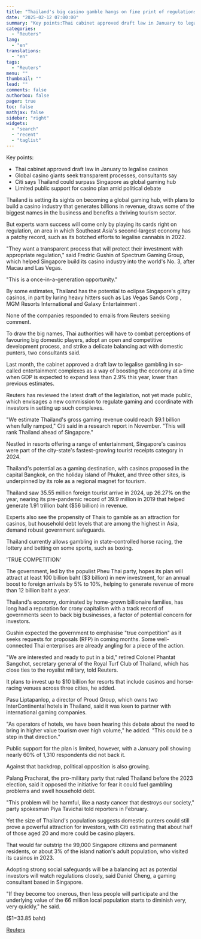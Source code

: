 ```yaml
---
title: "Thailand's big casino gamble hangs on fine print of regulations"
date: "2025-02-12 07:00:00"
summary: "Key points:Thai cabinet approved draft law in January to legalise casinosGlobal casino giants seek transparent processes, consultants sayCiti says Thailand could surpass Singapore as global gaming hubLimited public support for casino plan amid political debate Thailand is setting its sights on becoming a global gaming hub, with plans to build..."
categories:
  - "Reuters"
lang:
  - "en"
translations:
  - "en"
tags:
  - "Reuters"
menu: ""
thumbnail: ""
lead: ""
comments: false
authorbox: false
pager: true
toc: false
mathjax: false
sidebar: "right"
widgets:
  - "search"
  - "recent"
  - "taglist"
---
```


Key points:

* Thai cabinet approved draft law in January to legalise casinos
* Global casino giants seek transparent processes, consultants say
* Citi says Thailand could surpass Singapore as global gaming hub
* Limited public support for casino plan amid political debate

Thailand is setting its sights on becoming a global gaming hub, with plans to build a casino industry that generates billions in revenue, draws some of the biggest names in the business and benefits a thriving tourism sector.

But experts warn success will come only by playing its cards right on regulation, an area in which Southeast Asia's second-largest economy has a patchy record, such as its botched efforts to legalise cannabis in 2022.

"They want a transparent process that will protect their investment with appropriate regulation," said Fredric Gushin of Spectrum Gaming Group, which helped Singapore build its casino industry into the world's No. 3, after Macau and Las Vegas.

"This is a once-in-a-generation opportunity."

By some estimates, Thailand has the potential to eclipse Singapore's glitzy casinos, in part by luring heavy hitters such as Las Vegas Sands Corp , MGM Resorts International and Galaxy Entertainment .

None of the companies responded to emails from Reuters seeking comment.

To draw the big names, Thai authorities will have to combat perceptions of favouring big domestic players, adopt an open and competitive development process, and strike a delicate balancing act with domestic punters, two consultants said.

Last month, the cabinet approved a draft law to legalise gambling in so-called entertainment complexes as a way of boosting the economy at a time when GDP is expected to expand less than 2.9% this year, lower than previous estimates.

Reuters has reviewed the latest draft of the legislation, not yet made public, which envisages a new commission to regulate gaming and coordinate with investors in setting up such complexes.

"We estimate Thailand's gross gaming revenue could reach $9.1 billion when fully ramped," Citi said in a research report in November. "This will rank Thailand ahead of Singapore."

Nestled in resorts offering a range of entertainment, Singapore's casinos were part of the city-state's fastest-growing tourist receipts category in 2024.

Thailand's potential as a gaming destination, with casinos proposed in the capital Bangkok, on the holiday island of Phuket, and three other sites, is underpinned by its role as a regional magnet for tourism.

Thailand saw 35.55 million foreign tourist arrive in 2024, up 26.27% on the year, nearing its pre-pandemic record of 39.9 million in 2019 that helped generate 1.91 trillion baht ($56 billion) in revenue.

Experts also see the propensity of Thais to gamble as an attraction for casinos, but household debt levels that are among the highest in Asia, demand robust government safeguards.

Thailand currently allows gambling in state-controlled horse racing, the lottery and betting on some sports, such as boxing.

'TRUE COMPETITION'

The government, led by the populist Pheu Thai party, hopes its plan will attract at least 100 billion baht ($3 billion) in new investment, for an annual boost to foreign arrivals by 5% to 10%, helping to generate revenue of more than 12 billion baht a year.

Thailand's economy, dominated by home-grown billionaire families, has long had a reputation for crony capitalism with a track record of governments seen to back big businesses, a factor of potential concern for investors.

Gushin expected the government to emphasise "true competition" as it seeks requests for proposals (RFP) in coming months. Some well-connected Thai enterprises are already angling for a piece of the action.

"We are interested and ready to put in a bid," retired Colonel Phantat Sangchot, secretary general of the Royal Turf Club of Thailand, which has close ties to the royalist military, told Reuters.

It plans to invest up to $10 billion for resorts that include casinos and horse-racing venues across three cities, he added.

Pasu Liptapanlop, a director of Proud Group, which owns two InterContinental hotels in Thailand, said it was keen to partner with international gaming companies.

"As operators of hotels, we have been hearing this debate about the need to bring in higher value tourism over high volume," he added. "This could be a step in that direction."

Public support for the plan is limited, however, with a January poll showing nearly 60% of 1,310 respondents did not back it.

Against that backdrop, political opposition is also growing.

Palang Pracharat, the pro-military party that ruled Thailand before the 2023 election, said it opposed the initiative for fear it could fuel gambling problems and swell household debt.

"This problem will be harmful, like a nasty cancer that destroys our society," party spokesman Piya Tavichai told reporters in February.

Yet the size of Thailand's population suggests domestic punters could still prove a powerful attraction for investors, with Citi estimating that about half of those aged 20 and more could be casino players.

That would far outstrip the 99,000 Singapore citizens and permanent residents, or about 3% of the island nation's adult population, who visited its casinos in 2023.

Adopting strong social safeguards will be a balancing act as potential investors will watch regulations closely, said Daniel Cheng, a gaming consultant based in Singapore.

"If they become too onerous, then less people will participate and the underlying value of the 66 million local population starts to diminish very, very quickly," he said.

($1=33.85 baht)

[Reuters](https://www.tradingview.com/news/reuters.com,2025:newsml_L4N3OY0VZ:0-thailand-s-big-casino-gamble-hangs-on-fine-print-of-regulations/)
